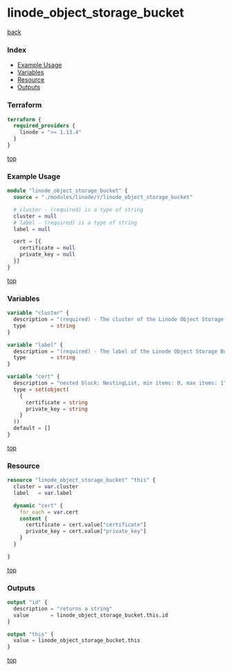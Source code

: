 # linode_object_storage_bucket

[back](../linode.md)

### Index

- [Example Usage](#example-usage)
- [Variables](#variables)
- [Resource](#resource)
- [Outputs](#outputs)

### Terraform

```terraform
terraform {
  required_providers {
    linode = ">= 1.13.4"
  }
}
```

[top](#index)

### Example Usage

```terraform
module "linode_object_storage_bucket" {
  source = "./modules/linode/r/linode_object_storage_bucket"

  # cluster - (required) is a type of string
  cluster = null
  # label - (required) is a type of string
  label = null

  cert = [{
    certificate = null
    private_key = null
  }]
}
```

[top](#index)

### Variables

```terraform
variable "cluster" {
  description = "(required) - The cluster of the Linode Object Storage Bucket."
  type        = string
}

variable "label" {
  description = "(required) - The label of the Linode Object Storage Bucket."
  type        = string
}

variable "cert" {
  description = "nested block: NestingList, min items: 0, max items: 1"
  type = set(object(
    {
      certificate = string
      private_key = string
    }
  ))
  default = []
}
```

[top](#index)

### Resource

```terraform
resource "linode_object_storage_bucket" "this" {
  cluster = var.cluster
  label   = var.label

  dynamic "cert" {
    for_each = var.cert
    content {
      certificate = cert.value["certificate"]
      private_key = cert.value["private_key"]
    }
  }

}
```

[top](#index)

### Outputs

```terraform
output "id" {
  description = "returns a string"
  value       = linode_object_storage_bucket.this.id
}

output "this" {
  value = linode_object_storage_bucket.this
}
```

[top](#index)